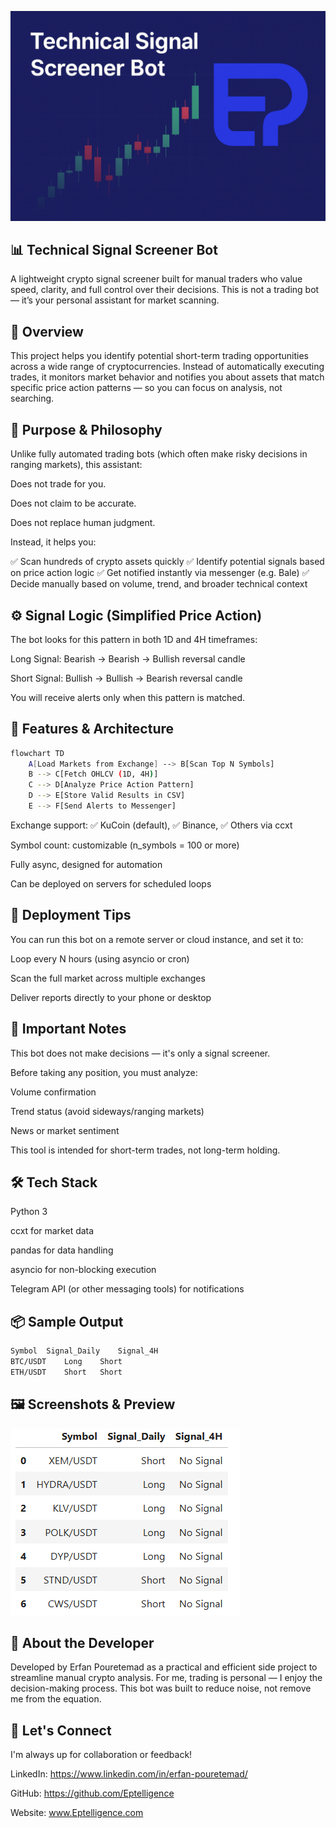 ![Cover](assets/cover.png)

## 📊 Technical Signal Screener Bot
A lightweight crypto signal screener built for manual traders who value speed, clarity, and full control over their decisions.
This is not a trading bot — it’s your personal assistant for market scanning.

## 🚀 Overview
This project helps you identify potential short-term trading opportunities across a wide range of cryptocurrencies.
Instead of automatically executing trades, it monitors market behavior and notifies you about assets that match specific price action patterns — so you can focus on analysis, not searching.

## 🧠 Purpose & Philosophy
Unlike fully automated trading bots (which often make risky decisions in ranging markets), this assistant:

Does not trade for you.

Does not claim to be accurate.

Does not replace human judgment.

Instead, it helps you:

✅ Scan hundreds of crypto assets quickly
✅ Identify potential signals based on price action logic
✅ Get notified instantly via messenger (e.g. Bale)
✅ Decide manually based on volume, trend, and broader technical context

## ⚙️ Signal Logic (Simplified Price Action)
The bot looks for this pattern in both 1D and 4H timeframes:

Long Signal:
Bearish → Bearish → Bullish reversal candle

Short Signal:
Bullish → Bullish → Bearish reversal candle

You will receive alerts only when this pattern is matched.

## 🧱 Features & Architecture
```bash
flowchart TD
    A[Load Markets from Exchange] --> B[Scan Top N Symbols]
    B --> C[Fetch OHLCV (1D, 4H)]
    C --> D[Analyze Price Action Pattern]
    D --> E[Store Valid Results in CSV]
    E --> F[Send Alerts to Messenger]
```
Exchange support: ✅ KuCoin (default), ✅ Binance, ✅ Others via ccxt

Symbol count: customizable (n_symbols = 100 or more)

Fully async, designed for automation

Can be deployed on servers for scheduled loops

## 🔁 Deployment Tips
You can run this bot on a remote server or cloud instance, and set it to:

Loop every N hours (using asyncio or cron)

Scan the full market across multiple exchanges

Deliver reports directly to your phone or desktop

## 🛑 Important Notes
This bot does not make decisions — it's only a signal screener.

Before taking any position, you must analyze:

Volume confirmation

Trend status (avoid sideways/ranging markets)

News or market sentiment

This tool is intended for short-term trades, not long-term holding.

## 🛠️ Tech Stack
Python 3

ccxt for market data

pandas for data handling

asyncio for non-blocking execution

Telegram API (or other messaging tools) for notifications

## 📦 Sample Output
```bash
Symbol	Signal_Daily	Signal_4H
BTC/USDT	Long	Short
ETH/USDT	Short	Short
```

## 🖼️ Screenshots & Preview
![Cover](assets/ss.png)

## 👤 About the Developer
Developed by Erfan Pouretemad as a practical and efficient side project to streamline manual crypto analysis.
For me, trading is personal — I enjoy the decision-making process.
This bot was built to reduce noise, not remove me from the equation.

## 🤝 Let's Connect
I'm always up for collaboration or feedback!

LinkedIn: https://www.linkedin.com/in/erfan-pouretemad/

GitHub: https://github.com/Eptelligence

Website: www.Eptelligence.com
